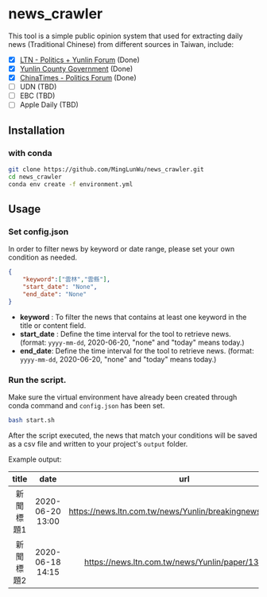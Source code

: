 # news_crawler

This tool is a simple public opinion system that used for extracting daily news (Traditional Chinese) from different sources in Taiwan, include:
- [x] [LTN - Politics + Yunlin Forum](https://www.ltn.com.tw) (Done)
- [x] [Yunlin County Government](https://www.yunlin.gov.tw/News.aspx?n=1244&sms=9662) (Done)
- [x] [ChinaTimes - Politics Forum](https://www.chinatimes.com/politic/total?page=1&chdtv) (Done)
- [ ] UDN (TBD)
- [ ] EBC (TBD)
- [ ] Apple Daily (TBD)

## Installation
### with conda 
```bash
git clone https://github.com/MingLunWu/news_crawler.git
cd news_crawler
conda env create -f environment.yml
```

## Usage 
### Set config.json

In order to filter news by keyword or date range, please set your own condition as needed.

```json
{
    "keyword":["雲林","雲縣"],  
    "start_date": "None", 
    "end_date": "None" 
}
```
+ **keyword** : To filter the news that contains at least one keyword in the title or content field.
+ **start_date** : Define the time interval for the tool to retrieve news. (format: `yyyy-mm-dd`, 2020-06-20, "none" and "today" means today.)
+ **end_date**: Define the time interval for the tool to retrieve news. (format: `yyyy-mm-dd`, 2020-06-20, "none" and "today" means today.)

### Run the script.
Make sure the virtual environment have already been created through conda command and `config.json` has been set.

```bash
bash start.sh
```

After the script executed, the news that match your conditions will be saved as a csv file and written to your project's `output` folder.

Example output: 

|   title   |       date       |                            url                           |     content     | source | forum | reporter |
|:---------:|:----------------:|:--------------------------------------------------------:|:---------------:|:------:|:-----:|:--------:|
| 新聞標題1 | 2020-06-20 13:00 | https://news.ltn.com.tw/news/Yunlin/breakingnews/3214390 |   news content  |  自由  |  生活 |   name1  |
| 新聞標題2 | 2020-06-18 14:15 |     https://news.ltn.com.tw/news/Yunlin/paper/1383368    | example content |  自由  |  生活 |   name2  |



